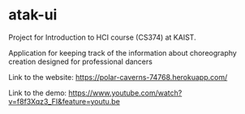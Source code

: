 # atak-ui

Project for Introduction to HCI course (CS374) at KAIST.

Application for keeping track of the information about choreography creation designed for professional dancers

Link to the website: https://polar-caverns-74768.herokuapp.com/

Link to the demo: https://www.youtube.com/watch?v=f8f3Xqz3_FI&feature=youtu.be
